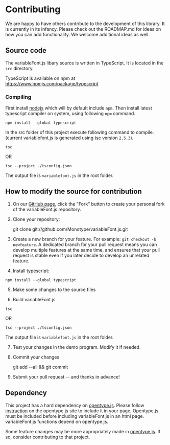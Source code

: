 # Contributing

We are happy to have others contribute to the development of this library. It is currently in its infancy. Please check out the ROADMAP.md for ideas on how you can add functionality. We welcome additional ideas as well.

## Source code

The variableFont.js libary source is written in TypeScript. It is located in the `src` directory.

TypeScript is available on npm at https://www.npmjs.com/package/typescript

### Compiling

First install [nodejs](https://nodejs.org/en/) which will by default include `npm`. Then install latest typescript compiler on system, using following `npm` command.

```
npm install --global typescript
```

In the src folder of this project execute following command to compile. (current variablefont.js is generated using tsc version `2.5.3`).

```
tsc
```
OR
```
tsc --project ./tsconfig.json
```
The output file is `variablefont.js` in the root folder.

## How to modify the source for contribution

1. On our [GitHub page](https://github.com/Monotype/variableFont.js), click the "Fork" button to create your personal fork
   of the variableFont.js repository.

2. Clone your repository:

    git clone git://github.com/Monotype/variableFont.js.git

3. Create a new branch for your feature. For example: `git checkout -b newfeature`.
    A dedicated branch for your pull request means you can develop multiple features at the same time, and ensures
    that your pull request is stable even if you later decide to develop an unrelated feature.

4. Install typescript:

```
npm install --global typescript
```

5. Make some changes to the source files

6. Build variableFont.js
```
tsc
```
OR
```
tsc --project ./tsconfig.json
```
The output file is `variablefont.js` in the root folder.

7. Test your changes in the demo program. Modify it if needed.

8. Commit your changes

    git add --all && git commit

9. Submit your pull request -- and thanks in advance!

## Dependency

This project has a hard dependency on [opentype.js](https://github.com/nodebox/opentype.js). Please follow [instruction](https://github.com/nodebox/opentype.js#using-bower) on the opentype.js site to include it in your page. Opentype.js must be included before including variableFont.js in an html page. variableFont.js functions depend on opentype.js.

Some feature changes may be more appropriately made in [opentype.js](https://github.com/nodebox/opentype.js). If so, consider contributing to that project.
